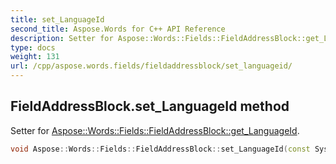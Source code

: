 ```yaml
---
title: set_LanguageId
second_title: Aspose.Words for C++ API Reference
description: Setter for Aspose::Words::Fields::FieldAddressBlock::get_LanguageId. 
type: docs
weight: 131
url: /cpp/aspose.words.fields/fieldaddressblock/set_languageid/
---
```

## FieldAddressBlock.set_LanguageId method


Setter for [Aspose::Words::Fields::FieldAddressBlock::get_LanguageId](../get_languageid/).

```cpp
void Aspose::Words::Fields::FieldAddressBlock::set_LanguageId(const System::String &value)
```

